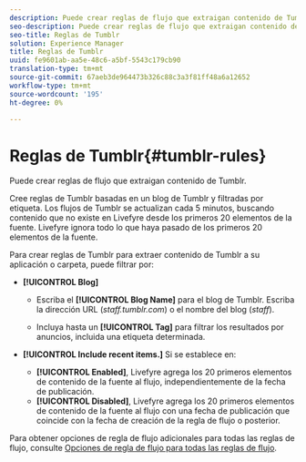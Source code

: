 ```yaml
---
description: Puede crear reglas de flujo que extraigan contenido de Tumblr.
seo-description: Puede crear reglas de flujo que extraigan contenido de Tumblr.
seo-title: Reglas de Tumblr
solution: Experience Manager
title: Reglas de Tumblr
uuid: fe9601ab-aa5e-48c6-a5bf-5543c179cb90
translation-type: tm+mt
source-git-commit: 67aeb3de964473b326c88c3a3f81ff48a6a12652
workflow-type: tm+mt
source-wordcount: '195'
ht-degree: 0%

---
```



# Reglas de Tumblr{#tumblr-rules}

Puede crear reglas de flujo que extraigan contenido de Tumblr.

Cree reglas de Tumblr basadas en un blog de Tumblr y filtradas por etiqueta. Los flujos de Tumblr se actualizan cada 5 minutos, buscando contenido que no existe en Livefyre desde los primeros 20 elementos de la fuente. Livefyre ignora todo lo que haya pasado de los primeros 20 elementos de la fuente.

Para crear reglas de Tumblr para extraer contenido de Tumblr a su aplicación o carpeta, puede filtrar por:

* **[!UICONTROL Blog]**

   * Escriba el **[!UICONTROL Blog Name]** para el blog de Tumblr. Escriba la dirección URL (*staff.tumblr.com*) o el nombre del blog (*staff*).

   * Incluya hasta un **[!UICONTROL Tag]** para filtrar los resultados por anuncios, incluida una etiqueta determinada.

* **[!UICONTROL Include recent items.]** Si se establece en:

   * **[!UICONTROL Enabled]**, Livefyre agrega los 20 primeros elementos de contenido de la fuente al flujo, independientemente de la fecha de publicación.
   * **[!UICONTROL Disabled]**, Livefyre agrega los 20 primeros elementos de contenido de la fuente al flujo con una fecha de publicación que coincide con la fecha de creación de la regla de flujo o posterior.

Para obtener opciones de regla de flujo adicionales para todas las reglas de flujo, consulte [Opciones de regla de flujo para todas las reglas de flujo](../c-streams/c-stream-rule-options-for-all-stream-rules.md#c_stream_rule_options_for_all_stream_rules).

